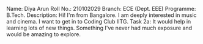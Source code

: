 Name: Diya Arun
Roll No.: 210102029
Branch: ECE (Dept. EEE)
Programme: B.Tech.
Description: Hi! I'm from Bangalore. I am deeply interested in music and cinema. I want to get in to Coding Club IITG.
Task 2a: It would help in learning lots of new things. Something I've never had much exposure and would be amazing to explore.